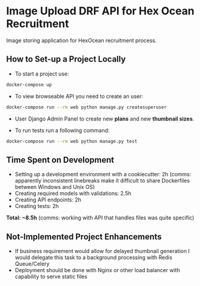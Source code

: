 # Image Upload DRF API for Hex Ocean Recruitment

Image storing application for HexOcean recruitment process. 

## How to Set-up a Project Locally

- To start a project use:
```bash
docker-compose up
```

- To view browseable API you need to create an user:

```bash
docker-compose run --rm web python manage.py createsuperuser
```

- User Django Admin Panel to create new **plans** and new **thumbnail sizes**.

- To run tests run a following command:

```bash
docker-compose run --rm web python manage.py test
```

## Time Spent on Development

- Setting up a development environment with a cookiecutter: 2h (comms: apparently inconsistent linebreaks make it difficult to share Dockerfiles between Windows and Unix OS)
- Creating required models with validations: 2.5h
- Creating API endpoints: 2h
- Creating tests: 2h

**Total: ~8.5h** (comms: working with API that handles files was quite specific)

## Not-Implemented Project Enhancements

- If business requirement would allow for delayed thumbnail generation I would delegate this task to a background processing with Redis Queue/Celery
- Deployment should be done with Nginx or other load balancer with capability to serve static files
